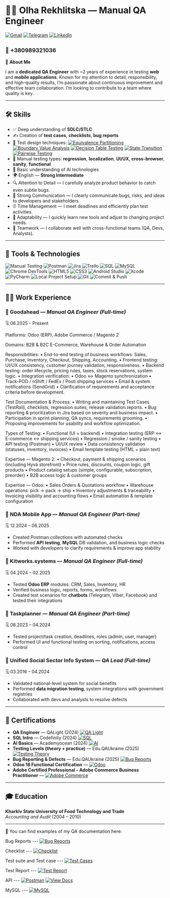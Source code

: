 # 👩‍💻 Olha Rekhlitska — Manual QA Engineer

[![Gmail](https://img.shields.io/badge/Gmail-yuwebcomp@gmail.com-D14836?style=flat&logo=gmail&logoColor=white)](mailto:yuwebcomp@gmail.com)
[![Telegram](https://img.shields.io/badge/Telegram-@olha_reh-2CA5E0?style=flat&logo=telegram&logoColor=white)](https://t.me/olha_reh)
[![LinkedIn](https://img.shields.io/badge/LinkedIn-olha--rekhlitska-0A66C2?style=flat&logo=linkedin&logoColor=white)](https://www.linkedin.com/in/olha-rekhlitska-1ba705247/)

<sub>📱 +380989321036</sub>
---

🎯 **About Me**

I am a **dedicated QA Engineer** with ~2 years of experience in testing **web** and **mobile applications**. Known for my attention to detail, responsibility, and high-quality results, I’m passionate about continuous improvement and effective team collaboration. I’m looking to contribute to a team where quality is key.

---

## 🛠️ Skills

- ✅ Deep understanding of **SDLC/STLC**
- ✍️ Creation of **test cases**, **checklists**, **bug reports**
- 🧪 Test design techniques: [![Equivalence Partitioning](https://img.shields.io/badge/Technique-Equivalence%20Partitioning-blue?logo=readthedocs)](https://github.com/Olga-QAE/Manual-QA-Engineer/blob/main/My%20resume%20and%20test%20documentation%20samples/Test%20design%20techniques/Equivalence%20Partitioning.pdf)
[![Boundary Value Analysis](https://img.shields.io/badge/Technique-Boundary%20Value%20Analysis-blueviolet?logo=readthedocs)](https://github.com/Olga-QAE/Manual-QA-Engineer/blob/main/My%20resume%20and%20test%20documentation%20samples/Test%20design%20techniques/Boundary%20Value%20Analysis.pdf)
[![Decision Table Testing](https://img.shields.io/badge/Technique-Decision%20Table%20Testing-orange?logo=readthedocs)](https://github.com/Olga-QAE/Manual-QA-Engineer/blob/main/My%20resume%20and%20test%20documentation%20samples/Test%20design%20techniques/Decision%20table.pdf)
[![State Transition](https://img.shields.io/badge/Technique-State%20Transition-green?logo=readthedocs)](https://github.com/Olga-QAE/Manual-QA-Engineer/blob/main/My%20resume%20and%20test%20documentation%20samples/Test%20design%20techniques/State%20Transition%20testing.pdf)
[![Pairwise Testing](https://img.shields.io/badge/Technique-Pairwise%20Testing-teal?logo=readthedocs)](https://github.com/Olga-QAE/Manual-QA-Engineer/blob/main/My%20resume%20and%20test%20documentation%20samples/Test%20design%20techniques/Pairwise%20testing.pdf)
- 🧷 Manual testing types: **regression**, **localization**, **UI/UX**, **cross-browser**, **sanity**, **functional**
- 🧠 Basic understanding of AI technologies
- 🌍 English — **Strong Intermediate**
- 🔍 Attention to Detail — I carefully analyze product behavior to catch even subtle bugs.
- 💬 Strong Communication — I clearly communicate bugs, risks, and ideas to developers and stakeholders.
- ⏰ Time Management — I meet deadlines and efficiently plan test activities.
- 🔄 Adaptability — I quickly learn new tools and adjust to changing project needs.
- 🤝 Teamwork — I collaborate well with cross-functional teams (QA, Devs, Analysts).
---

## 💼 Tools & Technologies

![Manual Testing](https://img.shields.io/badge/-Manual%20Testing-informational)
![Postman](https://img.shields.io/badge/-Postman-orange?logo=postman&logoColor=white)
![Jira](https://img.shields.io/badge/-Jira-0052CC?logo=jira&logoColor=white)
![Trello](https://img.shields.io/badge/-Trello-0079BF?logo=trello&logoColor=white)
![SQL](https://img.shields.io/badge/-SQL-informational)
![MySQL](https://img.shields.io/badge/-MySQL-4479A1?logo=mysql&logoColor=white)
![Chrome DevTools](https://img.shields.io/badge/-Chrome%20DevTools-lightgrey?logo=googlechrome&logoColor=white)
![HTML5](https://img.shields.io/badge/-HTML5-E34F26?logo=html5&logoColor=white)
![CSS3](https://img.shields.io/badge/-CSS3-1572B6?logo=css3&logoColor=white)
![Android Studio](https://img.shields.io/badge/-Android%20Studio-3DDC84?logo=androidstudio&logoColor=white)
![Xcode](https://img.shields.io/badge/-Xcode-1575F9?logo=xcode&logoColor=white)
![PyCharm](https://img.shields.io/badge/-PyCharm-informational?logo=jetbrains&logoColor=white)
![Local Project Setup](https://img.shields.io/badge/-Local%20Project%20Setup-informational)
![Git](https://img.shields.io/badge/-Git-informational?logo=git&logoColor=white)
![Commit & Push](https://img.shields.io/badge/-Commit%20%26%20Push-informational)

---

## 👩‍💻 Work Experience

### 🔹 Goodahead — *Manual QA Engineer (Full-time)*  
🗓️ 06.2025 – Present

Platforms: Odoo (ERP), Adobe Commerce / Magento 2

Domains: B2B & B2C E-Commerce, Warehouse & Order Automation

Responsibilities:
	•	End-to-end testing of business workflows: Sales, Purchase, Inventory, Checkout, Shipping, Accounting.
	•	Frontend testing: UI/UX consistency, customer journey validation, responsiveness.
	•	Backend testing: order lifecycle, pricing rules, taxes, stock reservations, system logic.
	•	Integration verification:
	•	Odoo ↔ Magento synchronization
	•	Track-POD / nShift / FedEx / Posti shipping services
	•	Email & system notifications (SendGrid)
	•	Clarification of requirements and acceptance criteria before development.

Test Documentation & Process:
	•	Writing and maintaining Test Cases (TestRail), checklists, regression suites, release validation reports.
	•	Bug reporting & prioritization in Jira based on severity and business impact.
	•	Participation in sprint planning, QA syncs, requirements grooming.
	•	Proposing improvements for usability and workflow optimization.

Types of Testing:
	•	Functional (UI + backend)
	•	Integration testing (ERP ↔ E-commerce ↔ shipping services)
	•	Regression / smoke / sanity testing
	•	API testing (Postman)
	•	UI/UX review
	•	Data consistency validation (statuses, inventory, invoices)
	•	Email template testing (HTML + plain text)

Expertise — Magento 2:
	•	Checkout, payment & shipping scenarios (including Hyvä storefront)
	•	Price rules, discounts, coupon logic, gift products
	•	Product catalog setups (simple, configurable, subscription, preorder)
	•	B2B access logic & customer groups

Expertise — Odoo:
	•	Sales Orders & Quotations workflow
	•	Warehouse operations: pick → pack → ship
	•	Inventory adjustments & traceability
	•	Invoicing visibility and accounting flows
	•	Email automation & template configuration

### 🔹 NDA Mobile App — *Manual QA Engineer (Part-time)*  
🗓️ 12.2024 – 06.2025  
- Created Postman collections with automated checks  
- Performed **API testing**, **MySQL** DB validation, and business logic checks  
- Worked with developers to clarify requirements & improve app stability  

### 🔹 Kitworks.systems — *Manual QA Engineer (Full-time)*  
🗓️ 04.2024 – 02.2025  
- Tested **Odoo ERP** modules: CRM, Sales, Inventory, HR  
- Verified business logic, reports, forms, workflows  
- Created test scenarios for **chatbots** (Telegram, Viber, Facebook) and tested their integrations

### 🔹 Taskplanner — *Manual QA Engineer (Part-time)*  
🗓️ 08.2023 – 04.2024  
- Tested project/task creation, deadlines, roles (admin, user, manager)  
- Performed UI and functional testing on sorting, notifications, access control  

### 🔹 Unified Social Sector Info System — *QA Lead (Full-time)*  
🗓️ 03.2016 – 04.2024  
- Validated national-level system for social benefits  
- Performed **data migration testing**, system integrations with government registries  
- Collaborated with devs and analysts to resolve defects  

---

## 📜 Certifications

- **QA Engineer** — QALight (2024)  [![QA Light](https://img.shields.io/badge/QALight-QA%20Engineer-blue?logo=googleclassroom&logoColor=white)](https://github.com/Olga-QAE/Manual-QA-Engineer/blob/main/My%20resume%20and%20test%20documentation%20samples/Certificates/QAlight.pdf)
- **SQL Intro** — Codefinity (2024)  [![SQL](https://img.shields.io/badge/Codefinity-SQL%20Basics-purple?logo=codeforces&logoColor=white)](https://github.com/Olga-QAE/Manual-QA-Engineer/blob/main/My%20resume%20and%20test%20documentation%20samples/Certificates/SQL.pdf)
- **AI Basics** — Academyocean (2024)  [![AI](https://img.shields.io/badge/Academyocean-AI%20Basics-orange?logo=openai&logoColor=white)](https://github.com/Olga-QAE/Manual-QA-Engineer/blob/main/My%20resume%20and%20test%20documentation%20samples/Certificates/AI.pdf)
- **Testing Levels (theory + practice)** — Edu.QAUkraine (2025)  [![Testing Theory](https://img.shields.io/badge/Edu.QAUkraine-Testing%20Levels-green?logo=bookstack&logoColor=white)](https://github.com/Olga-QAE/Manual-QA-Engineer/blob/main/My%20resume%20and%20test%20documentation%20samples/Certificates/%D0%9B%D0%B5%D0%BA%D1%86%D1%96%D1%8F%20_%D0%A0%D1%96%D0%B2%D0%BD%D1%96%20%D1%82%D0%B5%D1%81%D1%82%D1%83%D0%B2%D0%B0%D0%BD%D0%BD%D1%8F_.%20%D0%92%D1%96%D0%B4%20%D1%82%D0%B5%D0%BE%D1%80%D1%96%D1%97%20%D0%B4%D0%BE%20%D0%B7%D0%B0%D1%81%D1%82%D0%BE%D1%81%D1%83%D0%B2%D0%B0%D0%BD%D0%BD%D1%8F.pdf)
- **Bug Reporting & Defects** — Edu.QAUkraine (2025) [![Bug Reports](https://img.shields.io/badge/Edu.QAUkraine-Bug%20Reporting-red?logo=bugatti&logoColor=white)](https://github.com/Olga-QAE/Manual-QA-Engineer/blob/main/My%20resume%20and%20test%20documentation%20samples/Certificates/%D0%95%D1%84%D0%B5%D0%BA%D1%82%D0%B8%D0%B2%D0%BD%D0%B0%20%D1%80%D0%BE%D0%B1%D0%BE%D1%82%D0%B0%20%D0%B7%20%D0%B4%D0%B5%D1%84%D0%B5%D0%BA%D1%82%D0%B0%D0%BC%D0%B8%20%D1%82%D0%B0%20%D0%B1%D0%B0%D0%B3%20%D1%80%D0%B5%D0%BF%D0%BE%D1%80%D1%82%D0%B0%D0%BC%D0%B8.%20%D0%9B%D0%B5%D0%BA%D1%86%D1%96%D1%8F%20%D0%B7%20%D1%96%D1%81%D0%BF%D0%B8%D1%82%D0%BE%D0%BC.pdf)
- **Odoo 18 Functional Certification** — [![Odoo](https://img.shields.io/badge/Odoo-Functional%20Sample-purple?logo=odoo&logoColor=white)](https://github.com/Olga-QAE/Manual-QA-Engineer/blob/main/My%20resume%20and%20test%20documentation%20samples/Certificates/Certification%20Odoo%2018%20Functional%20Certification.pdf)
- **Adobe Certified Professional - Adobe Commerce Business Practitioner** — [![Adobe Commerce](https://img.shields.io/badge/Adobe%20Commerce-Foundations%20Sample-orange?logo=adobe&logoColor=white)](https://github.com/Olga-QAE/Manual-QA-Engineer/blob/main/My%20resume%20and%20test%20documentation%20samples/Certificates/Adobe%20Certified%20Professional%20-%20Adobe%20Commerce%20Business%20Practitioner.png)

---

## 🎓 Education

**Kharkiv State University of Food Technology and Trade**  
*Accounting and Audit* (2004 – 2010)

---

📁 You can find examples of my QA documentation here: 

Bug Reports ---
[![Bug Reports](https://img.shields.io/badge/Bug%20Reports-View-red?logo=bugatti&logoColor=white)](https://github.com/Olga-QAE/Manual-QA-Engineer/tree/main/My%20resume%20and%20test%20documentation%20samples/Bug%20Reports)

Checklist --- 
[![Checklist](https://img.shields.io/badge/Checklist-View-blue?logo=files&logoColor=white)](https://github.com/Olga-QAE/Manual-QA-Engineer/tree/main/My%20resume%20and%20test%20documentation%20samples/Checklist)

Test suite and Test case --- 
[![Test Cases](https://img.shields.io/badge/Test%20Cases-View-green?logo=files&logoColor=white)](https://github.com/Olga-QAE/Manual-QA-Engineer/tree/main/My%20resume%20and%20test%20documentation%20samples/Test%20suite%20and%20Test%20case)

Test Report --- 
[![Test Report](https://img.shields.io/badge/Test%20Report-View-blue?logo=files&logoColor=white)](https://github.com/Olga-QAE/Manual-QA-Engineer/tree/main/My%20resume%20and%20test%20documentation%20samples/QA%20Test%20Report%20)

API ---
[![Postman](https://img.shields.io/badge/Postman%20Collection-Download-orange?logo=postman&logoColor=white)](https://github.com/Olga-QAE/Manual-QA-Engineer/tree/main/My%20resume%20and%20test%20documentation%20samples/API) [![View Docs](https://img.shields.io/badge/View-Postman%20Docs-blue?logo=postman&logoColor=white)](https://dmytro-rekhlitskyi.postman.co/documentation/29119710-9bf174a6-69a2-42d7-84cb-dfc028deb93f/publish?workspaceId=3635d79f-a8eb-4db1-8677-145700f4c962#seo)

MySQL --- 
[![MySQL](https://img.shields.io/badge/MySQL%20Queries-SQL-blue?logo=mysql&logoColor=white)](https://github.com/Olga-QAE/Manual-QA-Engineer/blob/main/My%20resume%20and%20test%20documentation%20samples/MySQL/user_tab.sql)




